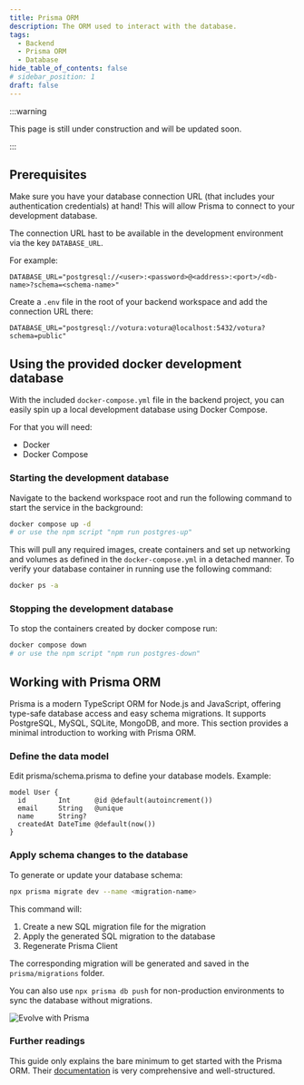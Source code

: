 ```yaml
---
title: Prisma ORM
description: The ORM used to interact with the database.
tags:
  - Backend
  - Prisma ORM
  - Database
hide_table_of_contents: false
# sidebar_position: 1
draft: false
---
```


:::warning

This page is still under construction and will be updated soon.

:::

## Prerequisites

Make sure you have your database connection URL (that includes your authentication credentials) at hand! This will allow
Prisma to connect to your development database.

The connection URL hast to be available in the development environment via the key `DATABASE_URL`.

For example:

```dotenv
DATABASE_URL="postgresql://<user>:<password>@<address>:<port>/<db-name>?schema=<schema-name>"
```

Create a `.env` file in the root of your backend workspace and add the connection URL there:

```dotenv
DATABASE_URL="postgresql://votura:votura@localhost:5432/votura?schema=public"
```

## Using the provided docker development database

With the included `docker-compose.yml` file in the backend project, you can easily spin up a local development database
using Docker Compose.

For that you will need:

- Docker
- Docker Compose

### Starting the development database

Navigate to the backend workspace root and run the following command to start the service in the background:

```bash
docker compose up -d
# or use the npm script "npm run postgres-up"
```

This will pull any required images, create containers and set up networking and volumes as defined in the
`docker-compose.yml` in a detached manner. To verify your database container in running use the following command:

```bash
docker ps -a
```

### Stopping the development database

To stop the containers created by docker compose run:

```bash
docker compose down
# or use the npm script "npm run postgres-down"
```

## Working with Prisma ORM

Prisma is a modern TypeScript ORM for Node.js and JavaScript, offering type-safe database access and easy schema
migrations. It supports PostgreSQL, MySQL, SQLite, MongoDB, and more. This section provides a minimal introduction
to working with Prisma ORM.

### Define the data model

Edit prisma/schema.prisma to define your database models. Example:

```prisma
model User {
  id        Int      @id @default(autoincrement())
  email     String   @unique
  name      String?
  createdAt DateTime @default(now())
}
```

### Apply schema changes to the database

To generate or update your database schema:

```bash
npx prisma migrate dev --name <migration-name>
```

This command will:

1. Create a new SQL migration file for the migration
2. Apply the generated SQL migration to the database
3. Regenerate Prisma Client

The corresponding migration will be generated and saved in the `prisma/migrations` folder.

You can also use `npx prisma db push` for non-production environments to sync the database without migrations.

![Evolve with Prisma](../../../../static/img/prisma_evolve_application.png)

### Further readings

This guide only explains the bare minimum to get started with the Prisma ORM.
Their [documentation](https://www.prisma.io/docs/) is very comprehensive and well-structured.
